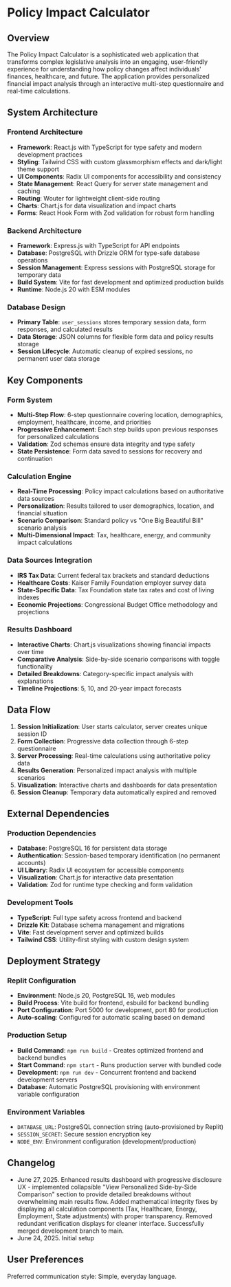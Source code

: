 # Policy Impact Calculator

## Overview

The Policy Impact Calculator is a sophisticated web application that transforms complex legislative analysis into an engaging, user-friendly experience for understanding how policy changes affect individuals' finances, healthcare, and future. The application provides personalized financial impact analysis through an interactive multi-step questionnaire and real-time calculations.

## System Architecture

### Frontend Architecture
- **Framework**: React.js with TypeScript for type safety and modern development practices
- **Styling**: Tailwind CSS with custom glassmorphism effects and dark/light theme support
- **UI Components**: Radix UI components for accessibility and consistency
- **State Management**: React Query for server state management and caching
- **Routing**: Wouter for lightweight client-side routing
- **Charts**: Chart.js for data visualization and impact charts
- **Forms**: React Hook Form with Zod validation for robust form handling

### Backend Architecture
- **Framework**: Express.js with TypeScript for API endpoints
- **Database**: PostgreSQL with Drizzle ORM for type-safe database operations
- **Session Management**: Express sessions with PostgreSQL storage for temporary data
- **Build System**: Vite for fast development and optimized production builds
- **Runtime**: Node.js 20 with ESM modules

### Database Design
- **Primary Table**: `user_sessions` stores temporary session data, form responses, and calculated results
- **Data Storage**: JSON columns for flexible form data and policy results storage
- **Session Lifecycle**: Automatic cleanup of expired sessions, no permanent user data storage

## Key Components

### Form System
- **Multi-Step Flow**: 6-step questionnaire covering location, demographics, employment, healthcare, income, and priorities
- **Progressive Enhancement**: Each step builds upon previous responses for personalized calculations
- **Validation**: Zod schemas ensure data integrity and type safety
- **State Persistence**: Form data saved to sessions for recovery and continuation

### Calculation Engine
- **Real-Time Processing**: Policy impact calculations based on authoritative data sources
- **Personalization**: Results tailored to user demographics, location, and financial situation
- **Scenario Comparison**: Standard policy vs "One Big Beautiful Bill" scenario analysis
- **Multi-Dimensional Impact**: Tax, healthcare, energy, and community impact calculations

### Data Sources Integration
- **IRS Tax Data**: Current federal tax brackets and standard deductions
- **Healthcare Costs**: Kaiser Family Foundation employer survey data
- **State-Specific Data**: Tax Foundation state tax rates and cost of living indexes
- **Economic Projections**: Congressional Budget Office methodology and projections

### Results Dashboard
- **Interactive Charts**: Chart.js visualizations showing financial impacts over time
- **Comparative Analysis**: Side-by-side scenario comparisons with toggle functionality
- **Detailed Breakdowns**: Category-specific impact analysis with explanations
- **Timeline Projections**: 5, 10, and 20-year impact forecasts

## Data Flow

1. **Session Initialization**: User starts calculator, server creates unique session ID
2. **Form Collection**: Progressive data collection through 6-step questionnaire
3. **Server Processing**: Real-time calculations using authoritative policy data
4. **Results Generation**: Personalized impact analysis with multiple scenarios
5. **Visualization**: Interactive charts and dashboards for data presentation
6. **Session Cleanup**: Temporary data automatically expired and removed

## External Dependencies

### Production Dependencies
- **Database**: PostgreSQL 16 for persistent data storage
- **Authentication**: Session-based temporary identification (no permanent accounts)
- **UI Library**: Radix UI ecosystem for accessible components
- **Visualization**: Chart.js for interactive data presentation
- **Validation**: Zod for runtime type checking and form validation

### Development Tools
- **TypeScript**: Full type safety across frontend and backend
- **Drizzle Kit**: Database schema management and migrations
- **Vite**: Fast development server and optimized builds
- **Tailwind CSS**: Utility-first styling with custom design system

## Deployment Strategy

### Replit Configuration
- **Environment**: Node.js 20, PostgreSQL 16, web modules
- **Build Process**: Vite build for frontend, esbuild for backend bundling
- **Port Configuration**: Port 5000 for development, port 80 for production
- **Auto-scaling**: Configured for automatic scaling based on demand

### Production Setup
- **Build Command**: `npm run build` - Creates optimized frontend and backend bundles
- **Start Command**: `npm start` - Runs production server with bundled code
- **Development**: `npm run dev` - Concurrent frontend and backend development servers
- **Database**: Automatic PostgreSQL provisioning with environment variable configuration

### Environment Variables
- `DATABASE_URL`: PostgreSQL connection string (auto-provisioned by Replit)
- `SESSION_SECRET`: Secure session encryption key
- `NODE_ENV`: Environment configuration (development/production)

## Changelog
- June 27, 2025. Enhanced results dashboard with progressive disclosure UX - implemented collapsible "View Personalized Side-by-Side Comparison" section to provide detailed breakdowns without overwhelming main results flow. Added mathematical integrity fixes by displaying all calculation components (Tax, Healthcare, Energy, Employment, State adjustments) with proper transparency. Removed redundant verification displays for cleaner interface. Successfully merged development branch to main.
- June 24, 2025. Initial setup

## User Preferences

Preferred communication style: Simple, everyday language.
